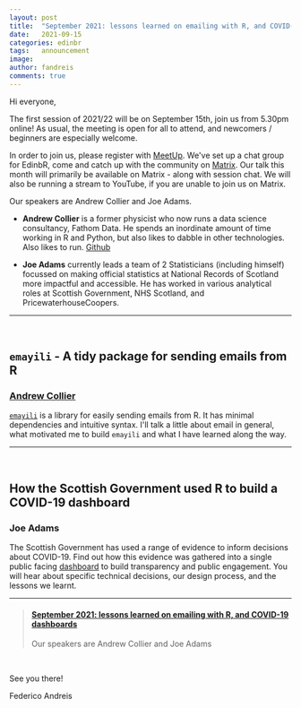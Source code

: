 ```yaml
---
layout: post
title:  "September 2021: lessons learned on emailing with R, and COVID-19 dashboards"
date:   2021-09-15
categories: edinbr
tags:   announcement
image:
author: fandreis
comments: true
---
```




Hi everyone,
<br/>


The first session of 2021/22 will be on September 15th, join us from 5.30pm online! As usual, the meeting is open for all to attend, and newcomers / beginners are especially welcome.

In order to join us, please register with [MeetUp](https://www.meetup.com/EdinbR/).
We've set up a chat group for EdinbR, come and catch up with the community on [Matrix](https://matrix.to/#/#edinbr:matrix.org).
Our talk this month will primarily be available on Matrix - along with session chat.
We will also be running a stream to YouTube, if you are unable to join us on Matrix.


Our speakers are Andrew Collier and Joe Adams.


* **Andrew Collier** is a former physicist who now runs a data science consultancy, Fathom Data. He spends an inordinate amount of time working in R and Python, but also likes to dabble in other technologies. Also likes to run. [Github](https://twitter.com/datawookie)

* **Joe Adams** currently leads a team of 2 Statisticians (including himself) focussed on making official statistics at National Records of Scotland more impactful and accessible. He has worked in various analytical roles at Scottish Government, NHS Scotland, and PricewaterhouseCoopers.



---

<br/>

## `emayili` - A tidy package for sending emails from R

### [Andrew Collier](https://twitter.com/datawookie)

[`emayili`](https://cran.r-project.org/web/packages/emayili/) is a library for easily sending emails from R. It has minimal dependencies and intuitive syntax. I'll talk a little about email in general, what motivated me to build `emayili` and what I have learned along the way.


---

<br/>

## How the Scottish Government used R to build a COVID-19 dashboard

### Joe Adams

The Scottish Government has used a range of evidence to inform decisions about COVID-19. Find out how this evidence was gathered into a single public facing [dashboard](https://data.gov.scot/coronavirus-covid-19/) to build transparency and public engagement. You will hear about specific technical decisions, our design process, and the lessons we learnt.

---


<blockquote class="embedly-card"><h4><a href="https://www.meetup.com/EdinbR/events/280466131">September 2021: lessons learned on emailing with R, and COVID-19 dashboards</a></h4><p>Our speakers are Andrew Collier and Joe Adams</p></blockquote><script async src="//cdn.embedly.com/widgets/platform.js" charset="UTF-8"></script>

<br/>


See you there!

Federico Andreis
